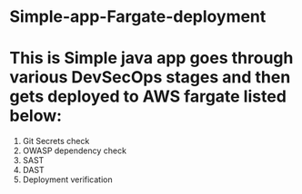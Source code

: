 # Simple-app-Fargate-deployment
# This is Simple java app goes through various DevSecOps stages and then gets deployed to AWS fargate listed below:
1. Git Secrets check
2. OWASP dependency check
3. SAST
4. DAST
5. Deployment verification
